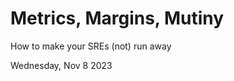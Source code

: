 # Metrics, Margins, Mutiny

How to make your SREs (not) run away

<div class="hello"></div>

<div class="pt-12">
    Wednesday, Nov 8 2023
</div>

<Footer />
